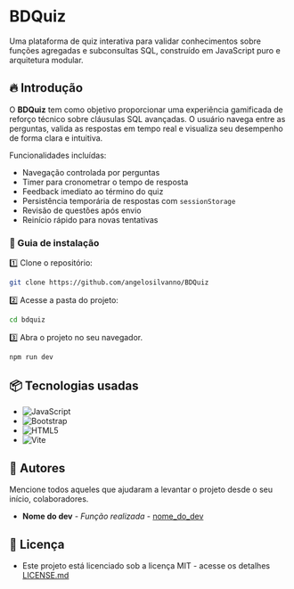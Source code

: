 # BDQuiz

Uma plataforma de quiz interativa para validar conhecimentos sobre funções agregadas e subconsultas SQL, construído em JavaScript puro e arquitetura modular.  

## 🔥 Introdução

O **BDQuiz** tem como objetivo proporcionar uma experiência gamificada de reforço técnico sobre cláusulas SQL avançadas. O usuário navega entre as perguntas, valida as respostas em tempo real e visualiza seu desempenho de forma clara e intuitiva.

Funcionalidades incluídas:

- Navegação controlada por perguntas
- Timer para cronometrar o tempo de resposta
- Feedback imediato ao término do quiz
- Persistência temporária de respostas com `sessionStorage`
- Revisão de questões após envio
- Reinício rápido para novas tentativas


### 🔨 Guia de instalação

1️⃣ Clone o repositório:

```bash
git clone https://github.com/angelosilvanno/BDQuiz
```

2️⃣ Acesse a pasta do projeto:

```bash
cd bdquiz
```

3️⃣ Abra o projeto no seu navegador.

```bash
npm run dev
```

## 📦 Tecnologias usadas

* ![JavaScript](https://img.shields.io/badge/javascript-%23323330.svg?style=for-the-badge&logo=javascript&logoColor=%23F7DF1E)
* ![Bootstrap](https://img.shields.io/badge/bootstrap-%238511FA.svg?style=for-the-badge&logo=bootstrap&logoColor=white)
* ![HTML5](https://img.shields.io/badge/html5-%23E34F26.svg?style=for-the-badge&logo=html5&logoColor=white)
* ![Vite](https://img.shields.io/badge/vite-%23646CFF.svg?style=for-the-badge&logo=vite&logoColor=white)

## 👷 Autores

Mencione todos aqueles que ajudaram a levantar o projeto desde o seu início, colaboradores.

* **Nome do dev** - *Função realizada* - [nome_do_dev](https://github.com/link_do_Perfil)
  
## 📄 Licença

* Este projeto está licenciado sob a licença MIT - acesse os detalhes [LICENSE.md](https://github.com/angelosilvanno/BDQuiz/tree/master?tab=MIT-1-ov-file)



